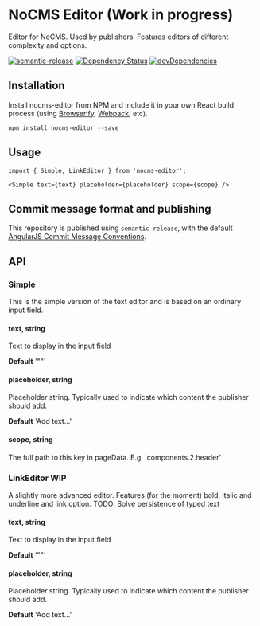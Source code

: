 # NoCMS Editor (Work in progress)

Editor for NoCMS. Used by publishers. Features editors of different complexity and options.

[![semantic-release](https://img.shields.io/badge/%20%20%F0%9F%93%A6%F0%9F%9A%80-semantic--release-e10079.svg)](https://github.com/semantic-release/semantic-release)
[![Dependency Status](https://david-dm.org/miles-no/nocms-editor.svg)](https://david-dm.org/miles-no/nocms-editor)
[![devDependencies](https://david-dm.org/miles-no/nocms-editor/dev-status.svg)](https://david-dm.org/miles-no/nocms-editor?type=dev)

## Installation

Install nocms-editor from NPM and include it in your own React build process (using [Browserify](http://browserify.org), [Webpack](http://webpack.github.io/), etc).

```
npm install nocms-editor --save
```

## Usage

```
import { Simple, LinkEditor } from 'nocms-editor';

<Simple text={text} placeholder={placeholder} scope={scope} />
```

## Commit message format and publishing

This repository is published using `semantic-release`, with the default [AngularJS Commit Message Conventions](https://docs.google.com/document/d/1QrDFcIiPjSLDn3EL15IJygNPiHORgU1_OOAqWjiDU5Y/edit).

## API

### Simple
This is the simple version of the text editor and is based on an ordinary input field.

#### text, string
Text to display in the input field

**Default** '""'

#### placeholder, string
Placeholder string. Typically used to indicate which content the publisher should add.

**Default** 'Add text...'

#### scope, string
The full path to this key in pageData. E.g. 'components.2.header'

### LinkEditor WIP
A slightly more advanced editor. Features (for the moment) bold, italic and underline and link option.
TODO: Solve persistence of typed text

#### text, string
Text to display in the input field

**Default** '""'

#### placeholder, string
Placeholder string. Typically used to indicate which content the publisher should add.

**Default** 'Add text...'
